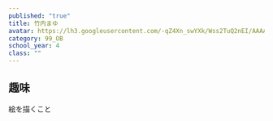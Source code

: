 ```yaml
---
published: "true"
title: 竹内まゆ
avatar: https://lh3.googleusercontent.com/-qZ4Xn_swYXk/Wss2TuQ2nEI/AAAAAAAAEps/nul672MCNAgl90wNrAouvQ6WX0JNYBEXwCE0YBhgL/DSC07396.JPG
category: 99_OB
school_year: 4
class: ""
---
```

## **趣味**

絵を描くこと
